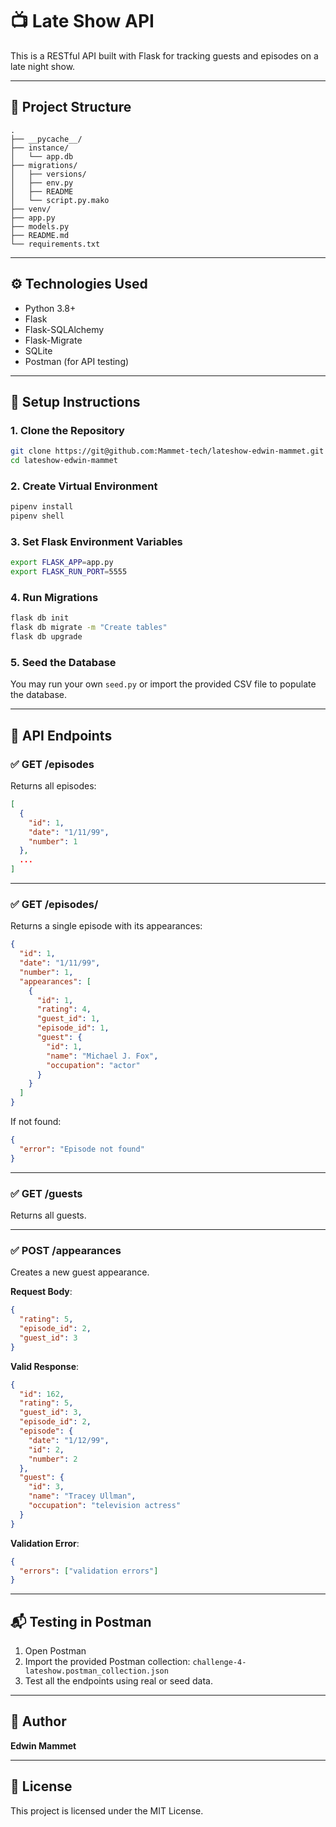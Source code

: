 # 📺 Late Show API

This is a RESTful API built with Flask for tracking guests and episodes on a late night show.

---

## 📁 Project Structure

```
.
├── __pycache__/               
├── instance/                  
│   └── app.db                 
├── migrations/               
│   ├── versions/              
│   ├── env.py               
│   ├── README                
│   └── script.py.mako       
├── venv/                     
├── app.py                    
├── models.py                  
├── README.md                  
└── requirements.txt           
```

---

## ⚙️ Technologies Used

- Python 3.8+
- Flask
- Flask-SQLAlchemy
- Flask-Migrate
- SQLite
- Postman (for API testing)

---

## 🚀 Setup Instructions

### 1. Clone the Repository

```bash
git clone https://git@github.com:Mammet-tech/lateshow-edwin-mammet.git
cd lateshow-edwin-mammet
```

### 2. Create Virtual Environment

```bash
pipenv install
pipenv shell
```

### 3. Set Flask Environment Variables

```bash
export FLASK_APP=app.py
export FLASK_RUN_PORT=5555
```

### 4. Run Migrations

```bash
flask db init
flask db migrate -m "Create tables"
flask db upgrade
```

### 5. Seed the Database

You may run your own `seed.py` or import the provided CSV file to populate the database.

---

## 🧪 API Endpoints

### ✅ GET /episodes

Returns all episodes:

```json
[
  {
    "id": 1,
    "date": "1/11/99",
    "number": 1
  },
  ...
]
```

---

### ✅ GET /episodes/<id>

Returns a single episode with its appearances:

```json
{
  "id": 1,
  "date": "1/11/99",
  "number": 1,
  "appearances": [
    {
      "id": 1,
      "rating": 4,
      "guest_id": 1,
      "episode_id": 1,
      "guest": {
        "id": 1,
        "name": "Michael J. Fox",
        "occupation": "actor"
      }
    }
  ]
}
```

If not found:

```json
{
  "error": "Episode not found"
}
```

---

### ✅ GET /guests

Returns all guests.

---

### ✅ POST /appearances

Creates a new guest appearance.

**Request Body**:

```json
{
  "rating": 5,
  "episode_id": 2,
  "guest_id": 3
}
```

**Valid Response**:

```json
{
  "id": 162,
  "rating": 5,
  "guest_id": 3,
  "episode_id": 2,
  "episode": {
    "date": "1/12/99",
    "id": 2,
    "number": 2
  },
  "guest": {
    "id": 3,
    "name": "Tracey Ullman",
    "occupation": "television actress"
  }
}
```

**Validation Error**:

```json
{
  "errors": ["validation errors"]
}
```

---

## 📬 Testing in Postman

1. Open Postman
2. Import the provided Postman collection:
   `challenge-4-lateshow.postman_collection.json`
3. Test all the endpoints using real or seed data.

---

## 🧑 Author

**Edwin Mammet**

---

## 📄 License

This project is licensed under the MIT License.